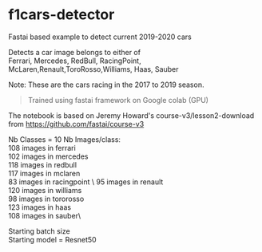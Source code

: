 # f1cars-detector
Fastai based example to detect current 2019-2020 cars

Detects a car image belongs to either of\
Ferrari, Mercedes, RedBull, RacingPoint, McLaren,Renault,ToroRosso,Williams, Haas, Sauber

Note: These are the cars racing in the 2017 to 2019 season. 

> Trained using fastai framework on Google colab (GPU)

The notebook is based on Jeremy Howard's course-v3/lesson2-download
from https://github.com/fastai/course-v3

Nb Classes = 10
Nb Images/class: \
  108  images in ferrari \
  102  images in  mercedes \
  118  images in  redbull \
  117  images in  mclaren \
  83  images in  racingpoint \ 
  95  images in  renault \
  120  images in  williams \
  98  images in  tororosso \
  123  images in  haas \
  108  images in  sauber\

Starting batch size\
Starting model = Resnet50


